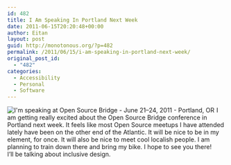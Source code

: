 ```yaml
---
id: 482
title: I Am Speaking In Portland Next Week
date: 2011-06-15T20:20:48+00:00
author: Eitan
layout: post
guid: http://monotonous.org/?p=482
permalink: /2011/06/15/i-am-speaking-in-portland-next-week/
original_post_id:
  - "482"
categories:
  - Accessibility
  - Personal
  - Software
---
```

[<img style="float:left;margin-right:5px;" src="http://opensourcebridge.org/badges/2011/speak125.png" border="0" alt="I'm speaking at Open Source Bridge - June 21–24, 2011 - Portland, OR" />](http://opensourcebridge.org/?ref=2011speak125)I am getting really excited about the Open Source Bridge conference in Portland next week. It feels like most Open Source meetups I have attended lately have been on the other end of the Atlantic. It will be nice to be in my element, for once. It will also be nice to meet cool localish people. I am planning to train down there and bring my bike. I hope to see you there!  
I&#8217;ll be talking about inclusive design.
